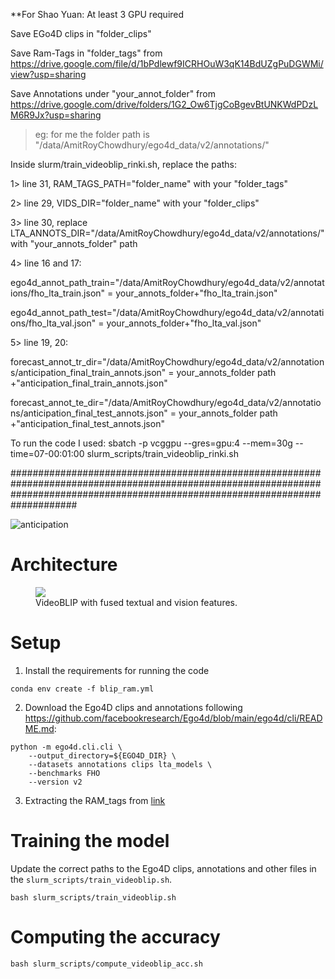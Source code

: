 **For Shao Yuan: At least 3 GPU required

Save EGo4D clips in "folder_clips" 

Save Ram-Tags in "folder_tags" from https://drive.google.com/file/d/1bPdlewf9ICRHOuW3qK14BdUZgPuDGWMi/view?usp=sharing

Save Annotations under "your_annot_folder" from https://drive.google.com/drive/folders/1G2_Ow6TjgCoBgevBtUNKWdPDzLM6R9Jx?usp=sharing

> eg: for me the folder path is "/data/AmitRoyChowdhury/ego4d_data/v2/annotations/"




Inside slurm/train_videoblip_rinki.sh, replace the paths:

1> line 31, RAM_TAGS_PATH="folder_name" with your "folder_tags"

2> line 29, VIDS_DIR="folder_name" with your "folder_clips"

3> line 30, replace LTA_ANNOTS_DIR="/data/AmitRoyChowdhury/ego4d_data/v2/annotations/" with "your_annots_folder" path

4> line 16 and 17:

ego4d_annot_path_train="/data/AmitRoyChowdhury/ego4d_data/v2/annotations/fho_lta_train.json"  =  your_annots_folder+"fho_lta_train.json"

ego4d_annot_path_test="/data/AmitRoyChowdhury/ego4d_data/v2/annotations/fho_lta_val.json"  =  your_annots_folder+"fho_lta_val.json"

5> line 19, 20:

forecast_annot_tr_dir="/data/AmitRoyChowdhury/ego4d_data/v2/annotations/anticipation_final_train_annots.json"  =  your_annots_folder path +"anticipation_final_train_annots.json"

forecast_annot_te_dir="/data/AmitRoyChowdhury/ego4d_data/v2/annotations/anticipation_final_test_annots.json" =  your_annots_folder path +"anticipation_final_test_annots.json"


To run the code I used:
sbatch -p vcggpu --gres=gpu:4 --mem=30g --time=07-00:01:00 slurm_scripts/train_videoblip_rinki.sh


####################################################################################################################################################################################




![anticipation](https://github.com/Anirudh257/cluster_backup/assets/132046732/04748d62-93ff-4744-82a3-3a8c9d17e911)
# Architecture

<figure>
  <img src="Plots/VideoBLIP_RAM_Prompt_Attention.png">
  <figcaption>VideoBLIP with fused textual and vision features.</figcaption>
</figure>

# Setup

1. Install the requirements for running the code

```
conda env create -f blip_ram.yml
```

2. Download the Ego4D clips and annotations following https://github.com/facebookresearch/Ego4d/blob/main/ego4d/cli/README.md:

```
python -m ego4d.cli.cli \
    --output_directory=${EGO4D_DIR} \
    --datasets annotations clips lta_models \
    --benchmarks FHO
    --version v2
```

3. Extracting the RAM_tags from [link](https://drive.google.com/file/d/1bPdlewf9ICRHOuW3qK14BdUZgPuDGWMi/view?usp=sharing)

# Training the model

Update the correct paths to the Ego4D clips, annotations and other files in the `slurm_scripts/train_videoblip.sh`.
```
bash slurm_scripts/train_videoblip.sh
```

# Computing the accuracy

```
bash slurm_scripts/compute_videoblip_acc.sh
```
